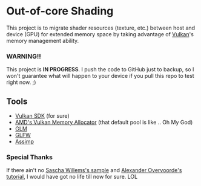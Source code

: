 # Out-of-core Shading
This project is to migrate shader resources (texture, etc.) between host and device (GPU) for extended memory space by taking advantage of [Vulkan](https://www.khronos.org/vulkan/)'s memory management ability.

### WARNING!! 
This project is **IN PROGRESS**. I push the code to GitHub just to backup, so I won't guarantee what will happen to your device if you pull this repo to test right now. ;)

## Tools
- [Vulkan SDK](https://www.lunarg.com/vulkan-sdk/) (for sure)
- [AMD's Vulkan Memory Allocator](https://gpuopen.com/gaming-product/vulkan-memory-allocator/) (that default pool is like .. Oh My God)
- [GLM](https://glm.g-truc.net/)
- [GLFW](www.glfw.org/)
- [Assimp](assimp.sourceforge.net/)

### Special Thanks
If there ain't no [Sascha Willems's sample](https://github.com/SaschaWillems/Vulkan) and [Alexander Overvoorde's tutorial](https://vulkan-tutorial.com/), I would have got no life till now for sure. LOL
